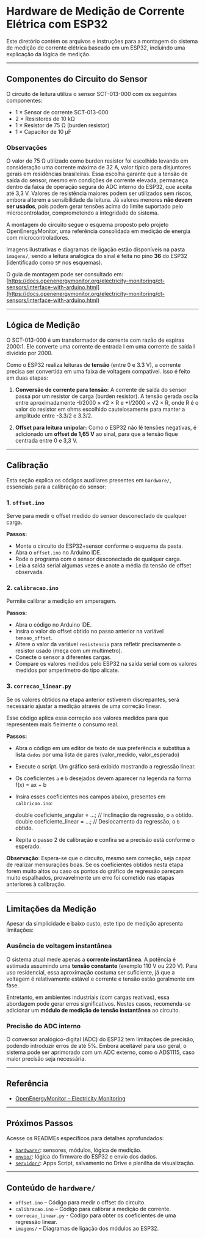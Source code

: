 # Hardware de Medição de Corrente Elétrica com ESP32

Este diretório contém os arquivos e instruções para a montagem do sistema de medição de corrente elétrica baseado em um ESP32, incluindo uma explicação da lógica de medição.

---

## Componentes do Circuito do Sensor

O circuito de leitura utiliza o sensor SCT-013-000 com os seguintes componentes:

- 1 × Sensor de corrente SCT-013-000
- 2 × Resistores de 10 kΩ
- 1 × Resistor de 75 Ω (burden resistor)
- 1 × Capacitor de 10 µF

### Observações

O valor de 75 Ω utilizado como burden resistor foi escolhido levando em consideração uma corrente máxima de 32 A, valor típico para disjuntores gerais em residências brasileiras. Essa escolha garante que a tensão de saída do sensor, mesmo em condições de corrente elevada, permaneça dentro da faixa de operação segura do ADC interno do ESP32, que aceita até 3,3 V. Valores de resistência maiores podem ser utilizados sem riscos, embora alterem a sensibilidade da leitura. Já valores menores **não devem ser usados**, pois podem gerar tensões acima do limite suportado pelo microcontrolador, comprometendo a integridade do sistema.

A montagem do circuito segue o esquema proposto pelo projeto OpenEnergyMonitor, uma referência consolidada em medição de energia com microcontroladores.

Imagens ilustrativas e diagramas de ligação estão disponíveis na pasta `imagens/`, sendo a leitura analógica do sinal é feita no pino **36** do ESP32 (identificado como `SP` nos esquemas).

O guia de montagem pode ser consultado em:
[https://docs.openenergymonitor.org/electricity-monitoring/ct-sensors/interface-with-arduino.html](https://docs.openenergymonitor.org/electricity-monitoring/ct-sensors/interface-with-arduino.html)

---

## Lógica de Medição

O SCT-013-000 é um transformador de corrente com razão de espiras 2000:1. Ele converte uma corrente de entrada I em uma corrente de saída I dividido por 2000.

Como o ESP32 realiza leituras de **tensão** (entre 0 e 3.3 V), a corrente precisa ser convertida em uma faixa de voltagem compatível. Isso é feito em duas etapas:

1. **Conversão de corrente para tensão:**
   A corrente de saída do sensor passa por um resistor de carga (burden resistor). A tensão gerada oscila entre aproximadamente -I/2000 × √2 × R e +I/2000 × √2 × R, onde R é o valor do resistor em ohms escolhido cautelosamente para manter a amplitude entre -3.3/2 e 3.3/2.

2. **Offset para leitura unipolar:**
   Como o ESP32 não lê tensões negativas, é adicionado um **offset de 1,65 V** ao sinal, para que a tensão fique centrada entre 0 e 3,3 V.

---

## Calibração

Esta seção explica os códigos auxiliares presentes em `hardware/`, essenciais para a calibração do sensor:

### 1. `offset.ino`

Serve para medir o offset medido do sensor desconectado de qualquer carga.

**Passos:**
- Monte o circuito do ESP32+sensor conforme o esquema da pasta.
- Abra o `offset.ino` no Arduino IDE.
- Rode o programa com o sensor desconectado de qualquer carga.
- Leia a saída serial algumas vezes e anote a média da tensão de offset observada.

### 2. `calibracao.ino`

Permite calibrar a medição em amperagem.

**Passos:**
- Abra o código no Arduino IDE.
- Insira o valor do offset obtido no passo anterior na variável `tensao_offset`.
- Altere o valor da variável `resistencia` para refletir precisamente o resistor usado (meça com um multímetro).
- Conecte o sensor a diferentes cargas.
- Compare os valores medidos pelo ESP32 na saída serial com os valores medidos por amperímetro do tipo alicate.

### 3. `correcao_linear.py`

Se os valores obtidos na etapa anterior estiverem discrepantes, será necessário ajustar a medição através de uma correção linear.

Esse código aplica essa correção aos valores medidos para que representem mais fielmente o consumo real.

**Passos:**
- Abra o código em um editor de texto de sua preferência e substitua a lista `dados` por uma lista de pares (valor_medido, valor_esperado)
- Execute o script. Um gráfico será exibido mostrando a regressão linear.
- Os coeficientes `a` e `b` desejados devem aparecer na legenda na forma f(x) = ax + b
- Insira esses coeficientes nos campos abaixo, presentes em `calbricao.ino`:

    double coeficiente_angular = ...; // Inclinação da regressão, o `a` obtido.
    double coeficiente_linear  = ...; // Deslocamento da regressão, o `b` obtido.

- Repita o passo 2 de calibração e confira se a precisão está conforme o esperado.

**Observação**:
Espera-se que o circuito, mesmo sem correção, seja capaz de realizar mensurações boas.
Se os coeficientes obtidos nesta etapa forem muito altos ou caso os pontos do gráfico de regressão pareçam muito espalhados, provavelmente um erro foi cometido nas etapas anteriores à calibração.

---

## Limitações da Medição

Apesar da simplicidade e baixo custo, este tipo de medição apresenta limitações:

### Ausência de voltagem instantânea

O sistema atual mede apenas a **corrente instantânea**. A potência é estimada assumindo uma **tensão constante** (exemplo 110 V ou 220 V). Para uso residencial, essa aproximação costuma ser suficiente, já que a voltagem é relativamente estável e corrente e tensão estão geralmente em fase.

Entretanto, em ambientes industriais (com cargas reativas), essa abordagem pode gerar erros significativos. Nestes casos, recomenda-se adicionar um **módulo de medição de tensão instantânea** ao circuito.

### Precisão do ADC interno

O conversor analógico-digital (ADC) do ESP32 tem limitações de precisão, podendo introduzir erros de até 5%. Embora aceitável para uso geral, o sistema pode ser aprimorado com um ADC externo, como o ADS1115, caso maior precisão seja necessária.

---

## Referência

- [OpenEnergyMonitor – Electricity Monitoring](https://docs.openenergymonitor.org/electricity-monitoring/index.html)

---

## Próximos Passos

Acesse os READMEs específicos para detalhes aprofundados:

- [`hardware/`](./hardware/README.md): sensores, módulos, lógica de medição.
- [`envio/`](./envio/README.md): lógica do firmware do ESP32 e envio dos dados.
- [`servidor/`](./servidor/README.md): Apps Script, salvamento no Drive e planilha de visualização.

---

## Conteúdo de `hardware/`

- `offset.ino` – Código para medir o offset do circuito.
- `calibracao.ino` – Código para calibrar a medição de corrente.
- `correcao_linear.py` - Código para obter os coeficientes de uma regressão linear.
- `imagens/` – Diagramas de ligação dos módulos ao ESP32.
